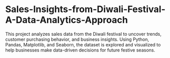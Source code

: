 # Sales-Insights-from-Diwali-Festival-A-Data-Analytics-Approach
This project analyzes sales data from the Diwali festival to uncover trends, customer purchasing behavior, and business insights. Using Python, Pandas, Matplotlib, and Seaborn, the dataset is explored and visualized to help businesses make data-driven decisions for future festive seasons.
